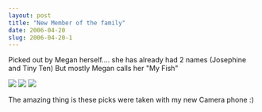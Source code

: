 ```yaml
---
layout: post
title: "New Member of the family"
date: 2006-04-20
slug: 2006-04-20-1
---
```


Picked out by Megan herself.... she has already had 2 names (Josephine and Tiny Ten)   But mostly Megan calls her &quot;My Fish&quot; 

 ![](/visible-light/images/assets/DSC00008.JPG) 
 ![](/visible-light/images/assets/DSC00009.JPG) 
 ![](/visible-light/images/assets/DSC00012.JPG) 

The amazing thing is these picks were taken with my new Camera phone :)
